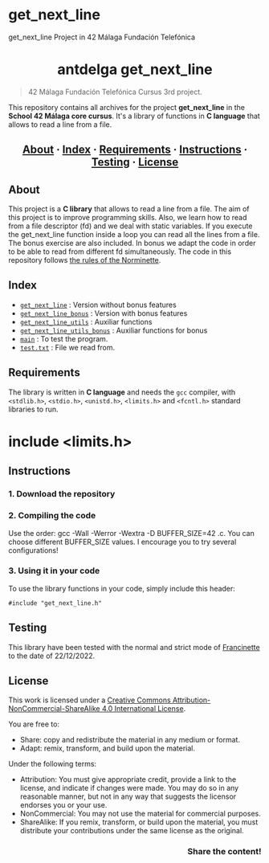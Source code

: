 # get_next_line
get_next_line Project in 42 Málaga Fundación Telefónica

<h1 align = center>antdelga get_next_line</h1>

> 42 Málaga Fundación Telefónica Cursus  3rd project.

This repository contains all archives for the project __get_next_line__ in the __School 42 Málaga core cursus__. It's a library of functions in __C language__ that allows to read a line from a file.

<h2 align = center>
	<a href="#about">About</a>
	<span> · </span>
	<a href="#index">Index</a>
	<span> · </span>
	<a href="#requirements">Requirements</a>
	<span> · </span>
	<a href="#instructions">Instructions</a>
	<span> · </span>
	<a href="#testing">Testing</a>
	<span> · </span>
	<a href="#license">License</a>
</h2>

## About

This project is a __C library__ that allows to read a line from a file. The aim of this project is to improve programming skills. Also, we learn how to read from a file descriptor (fd) and we deal with static variables.
If you execute the get_next_line function inside a loop you can read all the lines from a file. The bonus exercise are also included. In bonus we adapt the code in order to 
be able to read from different fd simultaneously.
The code in this repository follows [the rules of the Norminette](https://github.com/42School/norminette).

## Index
* [`get_next_line`](https://github.com/ant6n16/get_next_line/blob/main/get_next_line.c) : Version without bonus features
* [`get_next_line_bonus`](https://github.com/ant6n16/get_next_line/blob/main/get_next_line_bonus.c) : Version with bonus features
* [`get_next_line_utils`](https://github.com/ant6n16/get_next_line/blob/main/get_next_line_utils.c) : Auxiliar functions
* [`get_next_line_utils_bonus`](https://github.com/ant6n16/get_next_line/blob/main/get_next_line_utils_bonus.c) : Auxiliar functions for bonus
* [`main`](https://github.com/ant6n16/printF/blob/main/ft_integer.c) : To test the program.
* [`test.txt`](https://github.com/ant6n16/get_next_line/blob/main/test.txt) : File we read from.

## Requirements
The library is written in __C language__ and needs the `gcc` compiler, with `<stdlib.h>`, `<stdio.h>`, `<unistd.h>`, `<limits.h>` and `<fcntl.h>` standard libraries to run.

# include <limits.h>

## Instructions

### 1. Download the repository

### 2. Compiling the code

Use the order: gcc -Wall -Werror -Wextra -D BUFFER_SIZE=42 <files>.c. You can choose different BUFFER_SIZE values. I encourage you to try several configurations!

### 3. Using it in your code

To use the library functions in your code, simply include this header:
```
#include "get_next_line.h"
```

## Testing
This library have been tested with the normal and strict mode of [Francinette](https://github.com/xicodomingues/francinette) to the date of 22/12/2022.

## License
This work is licensed under a [Creative Commons Attribution-NonCommercial-ShareAlike 4.0 International License](http://creativecommons.org/licenses/by-nc-sa/4.0/).

You are free to:
* Share: copy and redistribute the material in any medium or format.
* Adapt: remix, transform, and build upon the material.

Under the following terms:
* Attribution: You must give appropriate credit, provide a link to the license, and indicate if changes were made. You may do so in any reasonable manner, but not in any way that suggests the licensor endorses you or your use.
* NonCommercial: You may not use the material for commercial purposes.
* ShareAlike: If you remix, transform, or build upon the material, you must distribute your contributions under the same license as the original.

<h3 align = right>Share the content!</h3>
